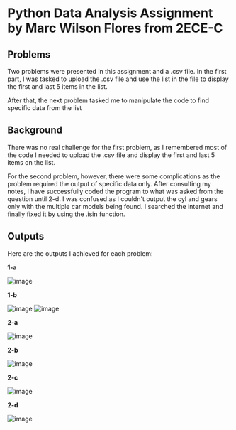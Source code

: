 # Python Data Analysis Assignment by Marc Wilson Flores from 2ECE-C
## Problems 
Two problems were presented in this assignment and a .csv file. In the first part, I was tasked to upload the .csv file and use the list in the file to display the first and last 5 items in the list.

After that, the next problem tasked me to manipulate the code to find specific data from the list

## Background
There was no real challenge for the first problem, as I remembered most of the code I needed to upload the .csv file and display the first and last 5 items on the list.

For the second problem, however, there were some complications as the problem required the output of specific data only. After consulting my notes, I have successfully coded the program to what was asked from the question until 2-d. I was confused as I couldn't output the cyl and gears only with the multiple car models being found. I searched the internet and finally fixed it by using the .isin function.

## Outputs
Here are the outputs I achieved for each problem:

**1-a**

![image](https://github.com/user-attachments/assets/98257fd4-f825-4682-8770-a5276e03cf52)

**1-b**

![image](https://github.com/user-attachments/assets/e4d76ca1-1294-459d-b274-d532c1d00cff)
![image](https://github.com/user-attachments/assets/2e3b76c2-41f8-4c61-a6f5-a1e8bc732329)


**2-a**

![image](https://github.com/user-attachments/assets/d316ca0e-7dae-4813-9843-a626f5ebef60)


**2-b**

![image](https://github.com/user-attachments/assets/e53c7b69-b6da-402e-a305-2750a427f075)

**2-c**

![image](https://github.com/user-attachments/assets/e955c0a2-c615-49d5-825e-590f1aeb23be)

**2-d**

![image](https://github.com/user-attachments/assets/7b42f270-a838-4888-9b70-716b7e58370a)
